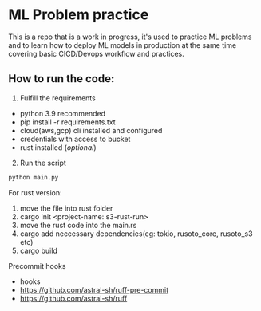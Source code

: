 # ML Problem practice

This is a repo that is a work in progress, it's used to practice ML problems and to learn how to deploy ML models in production at the same time covering basic CICD/Devops workflow and practices.




## How to run the code:


1. Fulfill the requirements
  - python 3.9 recommended
  - pip install -r requirements.txt
  - cloud(aws,gcp) cli installed and configured
  - credentials with access to bucket
  - rust installed (*optional*)
2. Run the script

```bash
python main.py
```


For rust version:
1. move the file into rust folder
2. cargo init <project-name: s3-rust-run>
3. move the rust code into the main.rs
4. cargo add neccessary dependencies(eg: tokio, rusoto_core, rusoto_s3 etc)
5. cargo build


Precommit hooks
- hooks
- https://github.com/astral-sh/ruff-pre-commit
- https://github.com/astral-sh/ruff

